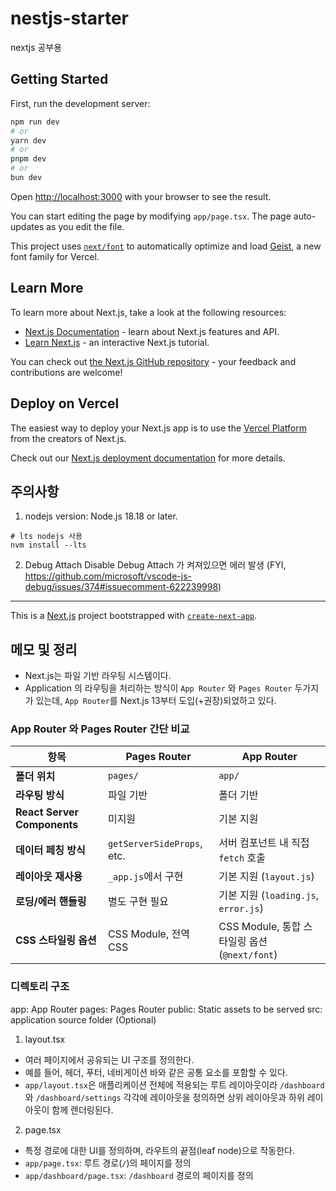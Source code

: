 # nestjs-starter
nextjs 공부용

## Getting Started

First, run the development server:

```bash
npm run dev
# or
yarn dev
# or
pnpm dev
# or
bun dev
```

Open [http://localhost:3000](http://localhost:3000) with your browser to see the result.

You can start editing the page by modifying `app/page.tsx`. The page auto-updates as you edit the file.

This project uses [`next/font`](https://nextjs.org/docs/app/building-your-application/optimizing/fonts) to automatically optimize and load [Geist](https://vercel.com/font), a new font family for Vercel.

## Learn More

To learn more about Next.js, take a look at the following resources:

- [Next.js Documentation](https://nextjs.org/docs) - learn about Next.js features and API.
- [Learn Next.js](https://nextjs.org/learn) - an interactive Next.js tutorial.

You can check out [the Next.js GitHub repository](https://github.com/vercel/next.js) - your feedback and contributions are welcome!

## Deploy on Vercel

The easiest way to deploy your Next.js app is to use the [Vercel Platform](https://vercel.com/new?utm_medium=default-template&filter=next.js&utm_source=create-next-app&utm_campaign=create-next-app-readme) from the creators of Next.js.

Check out our [Next.js deployment documentation](https://nextjs.org/docs/app/building-your-application/deploying) for more details.


## 주의사항
1. nodejs version: Node.js 18.18 or later.
```shell
# lts nodejs 사용
nvm install --lts
```

2. Debug Attach Disable
Debug Attach 가 켜져있으면 에러 발생
(FYI, https://github.com/microsoft/vscode-js-debug/issues/374#issuecomment-622239998)

--- 
This is a [Next.js](https://nextjs.org) project bootstrapped with [`create-next-app`](https://nextjs.org/docs/app/api-reference/cli/create-next-app).

## 메모 및 정리
- Next.js는 파일 기반 라우팅 시스템이다.
- Application 의 라우팅을 처리하는 방식이 `App Router` 와 `Pages Router` 두가지가 있는데, `App Router`를 Next.js 13부터 도입(+권장)되었하고 있다.

### App Router 와 Pages Router 간단 비교

| 항목                       | Pages Router                          | App Router                              |
|----------------------------|---------------------------------------|----------------------------------------|
| **폴더 위치**              | `pages/`                              | `app/`                                 |
| **라우팅 방식**            | 파일 기반                             | 폴더 기반                              |
| **React Server Components**| 미지원                                | 기본 지원                              |
| **데이터 페칭 방식**        | `getServerSideProps`, etc.            | 서버 컴포넌트 내 직접 `fetch` 호출     |
| **레이아웃 재사용**         | `_app.js`에서 구현                   | 기본 지원 (`layout.js`)                |
| **로딩/에러 핸들링**        | 별도 구현 필요                        | 기본 지원 (`loading.js`, `error.js`)  |
| **CSS 스타일링 옵션**       | CSS Module, 전역 CSS                 | CSS Module, 통합 스타일링 옵션(`@next/font`) |

### 디렉토리 구조
app:	App Router
pages:	Pages Router
public:	Static assets to be served
src: application source folder (Optional)

1. layout.tsx
- 여러 페이지에서 공유되는 UI 구조를 정의한다. 
- 예를 들어, 헤더, 푸터, 네비게이션 바와 같은 공통 요소를 포함할 수 있다.
- `app/layout.tsx`은 애플리케이션 전체에 적용되는 루트 레이아웃이라 `/dashboard`와 `/dashboard/settings` 각각에 레이아웃을 정의하면 상위 레이아웃과 하위 레이아웃이 함께 렌더링된다.

2. page.tsx 
- 특정 경로에 대한 UI를 정의하며, 라우트의 끝점(leaf node)으로 작동한다.
- `app/page.tsx`: 루트 경로(`/`)의 페이지를 정의
- `app/dashboard/page.tsx`: `/dashboard` 경로의 페이지를 정의
